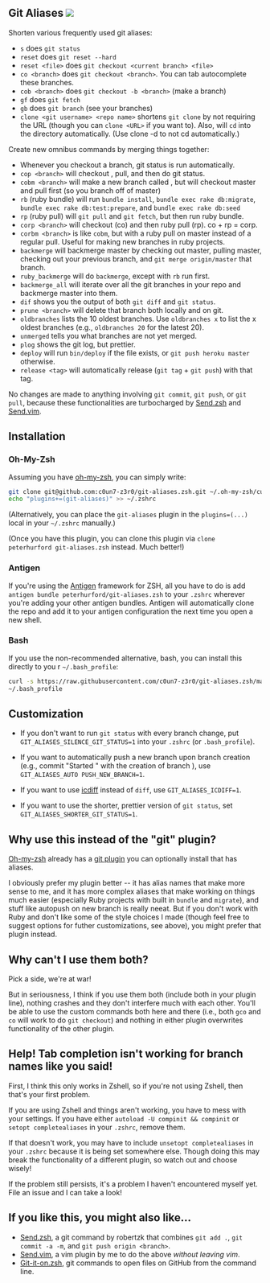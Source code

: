 ## Git Aliases <a href="https://github.com/peterhurford/git-aliases.zsh/tags"><img src="https://img.shields.io/github/tag/peterhurford/git-aliases.zsh.svg"></a>

Shorten various frequently used git aliases:

* `s` does `git status`
* `reset` does `git reset --hard`
* `reset <file>` does `git checkout <current branch> <file>`
* `co <branch>` does `git checkout <branch>`.  You can tab autocomplete these branches.
* `cob <branch>` does `git checkout -b <branch>` (make a branch)
* `gf` does `git fetch`
* `gb` does `git branch` (see your branches)
* `clone <git username> <repo name>` shortens `git clone` by not requiring the URL (though you can `clone <URL>` if you want to).  Also, will `cd` into the directory automatically. (Use clone -d to not cd automatically.)

Create new omnibus commands by merging things together:

* Whenever you checkout a branch, git status is run automatically.
* `cop <branch>` will checkout <branch>, pull, and then do git status.
* `cobm <branch>` will make a new branch called <branch>, but will checkout master and pull first (so you branch off of master)
* `rb` (ruby bundle) will run `bundle install`, `bundle exec rake db:migrate`, `bundle exec rake db:test:prepare`, and `bundle exec rake db:seed`
* `rp` (ruby pull) will `git pull` and `git fetch`, but then run ruby bundle.
* `corp <branch>` will checkout <branch> (co) and then ruby pull (rp).  co + rp = corp.
* `corbm <branch>` is like `cobm`, but with a ruby pull on master instead of a regular pull.  Useful for making new branches in ruby projects.
* `backmerge` will backmerge master by checking out master, pulling master, checking out your previous branch, and `git merge origin/master` that branch.
* `ruby_backmerge` will do `backmerge`, except with `rb` run first.
* `backmerge_all` will iterate over all the git branches in your repo and backmerge master into them.
* `dif` shows you the output of both `git diff` and `git status`.
* `prune <branch>` will delete that branch both locally and on git.
* `oldbranches` lists the 10 oldest branches.  Use `oldbranches x` to list the x oldest branches (e.g., `oldbranches 20` for the latest 20).
* `unmerged` tells you what branches are not yet merged.
* `plog` shows the git log, but prettier.
* `deploy` will run `bin/deploy` if the file exists, or `git push heroku master` otherwise.
* `release <tag>` will automatically release (`git tag` + `git push`) with that tag.

No changes are made to anything involving `git commit`, `git push`, or `git pull`, because these functionalities are turbocharged by [Send.zsh](https://github.com/robertzk/send.zsh) and [Send.vim](https://github.com/peterhurford/send.vim).


## Installation

### Oh-My-Zsh

Assuming you have [oh-my-zsh](https://github.com/robbyrussell/oh-my-zsh), you can
simply write:

```bash
git clone git@github.com:c0un7-z3r0/git-aliases.zsh.git ~/.oh-my-zsh/custom/plugins/git-aliases
echo "plugins+=(git-aliases)" >> ~/.zshrc
```

(Alternatively, you can place the `git-aliases` plugin in the `plugins=(...)` local in your `~/.zshrc` manually.)

(Once you have this plugin, you can clone this plugin via `clone peterhurford git-aliases.zsh` instead.  Much better!)

### Antigen
If you're using the [Antigen](https://github.com/zsh-users/antigen) framework for ZSH, all you have to do is add `antigen bundle peterhurford/git-aliases.zsh` to your `.zshrc` wherever you're adding your other antigen bundles. Antigen will automatically clone the repo and add it to your antigen configuration the next time you open a new shell.

### Bash
If you use the non-recommended alternative, bash, you can install this directly to you
r `~/.bash_profile`:

```bash
curl -s https://raw.githubusercontent.com/c0un7-z3r0/git-aliases.zsh/master/git-aliases.plugin.zsh >>
~/.bash_profile
```


## Customization

* If you don't want to run `git status` with every branch change, put `GIT_ALIASES_SILENCE_GIT_STATUS=1` into your `.zshrc` (or `.bash_profile`).

* If you want to automatically push a new branch upon branch creation (e.g., commit "Started <branchname>" with the creation of branch <branchname>), use `GIT_ALIASES_AUTO PUSH_NEW_BRANCH=1`.

* If you want to use [icdiff](https://github.com/jeffkaufman/icdiff) instead of `diff`, use `GIT_ALIASES_ICDIFF=1`.

* If you want to use the shorter, prettier version of `git status`, set `GIT_ALIASES_SHORTER_GIT_STATUS=1`.


## Why use this instead of the "git" plugin?
[Oh-my-zsh](https://github.com/robbyrussell/oh-my-zsh/) already has a [git plugin](https://github.com/robbyrussell/oh-my-zsh/tree/master/plugins/git) you can optionally install that has aliases.

I obviously prefer my plugin better -- it has alias names that make more sense to me, and it has more complex aliases that make working on things much easier (especially Ruby projects with built in `bundle` and `migrate`), and stuff like autopush on new branch is really neeat.  But if you don't work with Ruby and don't like some of the style choices I made (though feel free to suggest options for futher customizations, see above), you might prefer that plugin instead.


## Why can't I use them both?
Pick a side, we're at war!

But in seriousness, I think if you use them both (include both in your plugin line), nothing crashes and they don't interfere much with each other.  You'll be able to use the custom commands both here and there (i.e., both `gco` and `co` will work to do `git checkout`) and nothing in either plugin overwrites functionality of the other plugin.


## Help! Tab completion isn't working for branch names like you said!
First, I think this only works in Zshell, so if you're not using Zshell, then that's your first problem.

If you are using Zshell and things aren't working, you have to mess with your settings.  If you have either `autoload -U compinit && compinit` or `setopt completealiases` in your `.zshrc`, remove them.

If that doesn't work, you may have to include `unsetopt completealiases` in your `.zshrc` because it is being set somewhere else.  Though doing this may break the functionality of a different plugin, so watch out and choose wisely!

If the problem still persists, it's a problem I haven't encountered myself yet.  File an issue and I can take a look!


## If you like this, you might also like...
* [Send.zsh](https://github.com/robertzk/send.zsh), a git command by robertzk that combines `git add .`, `git commit -a -m`, and `git push origin <branch>`.
* [Send.vim](https://github.com/peterhurford/send.vim), a vim plugin by me to do the above _without leaving vim_.
* [Git-it-on.zsh](https://github.com/peterhurford/git-it-on.zsh), git commands to open files on GitHub from the command line.
